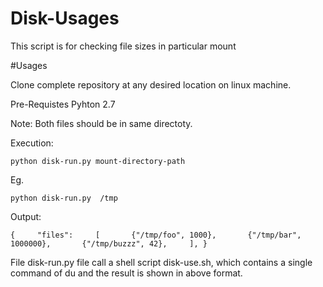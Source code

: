 # Disk-Usages
This script is for checking file sizes in particular mount

#Usages

Clone complete repository at any desired location on linux machine. 

Pre-Requistes 
Pyhton 2.7

Note: Both files should be in same directoty. 

Execution: 
```
python disk-run.py mount-directory-path
```
Eg. 
```
python disk-run.py  /tmp
```
Output: 
```
{     "files":     [       {"/tmp/foo", 1000},       {"/tmp/bar", 1000000},       {"/tmp/buzzz", 42},     ], } 
```


File disk-run.py file call a shell script disk-use.sh, which contains a single command of du and the result is shown in above format.

